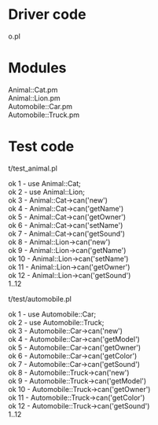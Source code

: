 # Driver code

o.pl

# Modules

Animal::Cat.pm  
Animal::Lion.pm  
Automobile::Car.pm  
Automobile::Truck.pm  



# Test code

t/test_animal.pl  



ok 1 - use Animal::Cat;  
ok 2 - use Animal::Lion;  
ok 3 - Animal::Cat->can('new')  
ok 4 - Animal::Cat->can('getName')  
ok 5 - Animal::Cat->can('getOwner')  
ok 6 - Animal::Cat->can('setName')  
ok 7 - Animal::Cat->can('getSound')  
ok 8 - Animal::Lion->can('new')  
ok 9 - Animal::Lion->can('getName')  
ok 10 - Animal::Lion->can('setName')  
ok 11 - Animal::Lion->can('getOwner')  
ok 12 - Animal::Lion->can('getSound')  
1..12  

t/test/automobile.pl  

ok 1 - use Automobile::Car;  
ok 2 - use Automobile::Truck;  
ok 3 - Automobile::Car->can('new')  
ok 4 - Automobile::Car->can('getModel')  
ok 5 - Automobile::Car->can('getOwner')  
ok 6 - Automobile::Car->can('getColor')  
ok 7 - Automobile::Car->can('getSound')  
ok 8 - Automobile::Truck->can('new')  
ok 9 - Automobile::Truck->can('getModel')  
ok 10 - Automobile::Truck->can('getOwner')  
ok 11 - Automobile::Truck->can('getColor')  
ok 12 - Automobile::Truck->can('getSound')  
1..12  

